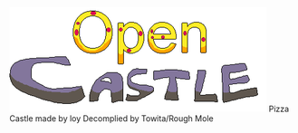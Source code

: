 ![OpenCastle Logo](https://github.com/RainyRainbows/OpenCastle/blob/main/opencastle.png)
Pizza Castle made by loy
Decomplied by Towita/Rough Mole
